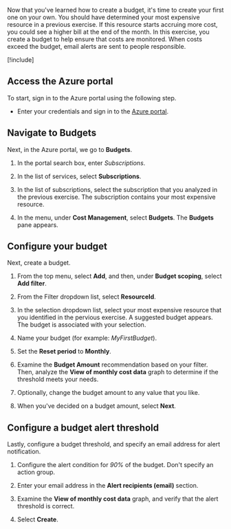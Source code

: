 Now that you've learned how to create a budget, it's time to create your first one on your own. You should have determined your most expensive resource in a previous exercise. If this resource starts accruing more cost, you could see a higher bill at the end of the month. In this exercise, you create a budget to help ensure that costs are monitored. When costs exceed the budget, email alerts are sent to people responsible.

[!include[](../../../includes/azure-exercise-subscription-prerequisite.md)]

## Access the Azure portal

To start, sign in to the Azure portal using the following step.

- Enter your credentials and sign in to the [Azure portal](https://portal.azure.com).

## Navigate to Budgets

Next, in the Azure portal, we go to **Budgets**.

1. In the portal search box, enter *Subscriptions*.

1. In the list of services, select **Subscriptions**.

1. In the list of subscriptions, select the subscription that you analyzed in the previous exercise. The subscription contains your most expensive resource.

1. In the menu, under **Cost Management**, select **Budgets**. The **Budgets** pane appears.

## Configure your budget

Next, create a budget.

1. From the top menu, select **Add**, and then, under **Budget scoping**, select **Add filter**.

1. From the Filter dropdown list, select **ResourceId**.

1. In the selection dropdown list, select your most expensive resource that you identified in the pervious exercise. A suggested budget appears. The budget is associated with your selection.

1. Name your budget (for example: *MyFirstBudget*).

1. Set the **Reset period** to **Monthly**.

1. Examine the **Budget Amount** recommendation based on your filter. Then, analyze the **View of monthly cost data** graph to determine if the threshold meets your needs.

1. Optionally, change the budget amount to any value that you like.

1. When you've decided on a budget amount, select **Next**.

## Configure a budget alert threshold

Lastly, configure a budget threshold, and specify an email address for alert notification.

1. Configure the alert condition for *90%* of the budget. Don't specify an action group.

1. Enter your email address in the **Alert recipients (email)** section.

1. Examine the **View of monthly cost data** graph, and verify that the alert threshold is correct.

1. Select **Create**.
